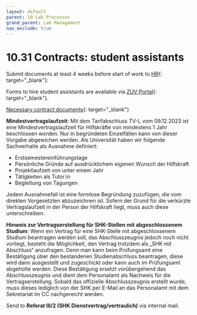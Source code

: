 ```yaml
---
layout: default
parent: 10 Lab Processes
grand_parent: Lab Management
nav_exclude: true
---
```


# 10.31 Contracts: student assistants

Submit documents at least 4 weeks before start of work to [HR](https://www.uni-bamberg.de/abt-personal/personal3-3/team-zustaendigkeiten/){: target="_blank"}:

Forms to hire student assistants are available via [ZUV Portal](https://zuvportal.uni-bamberg.de/){: target="_blank"}.

[Necessary contract documents](https://www.uni-bamberg.de/fileadmin/abt-personal/Homepage_ab_2016-03/11_Formulare_Infos_Merkblaetter/Einstellungsunterlagen/Einstellungsunterl_Hilfskraefte.zip){: target="_blank"}

**Mindestvertragslaufzeit**: Mit dem Tarifabschluss TV-L vom 09.12.2023 ist eine Mindestvertragslaufzeit für Hilfskräfte von mindestens 1 Jahr beschlossen worden. Nur in begründeten Einzelfällen kann von dieser Vorgabe abgewichen werden. Als Universität haben wir folgende Sachverhalte als Ausnahme definiert:

- Erstsemestereinführungstage
- Persönliche Gründe auf ausdrücklichem eigenen Wunsch der Hilfskraft
- Projektlaufzeit von unter einem Jahr
- Tätigkeiten als Tutor:in
- Begleitung von Tagungen

Jedem Ausnahmefall ist eine formlose Begründung zuzufügen, die vom direkten Vorgesetzten abzuzeichnen ist. Sofern der Grund für die verkürzte Vertragslaufzeit in der Person der Hilfskraft liegt, muss auch diese unterschreiben.

**Hinweis zur Vertragserstellung für SHK-Stellen mit abgeschlossenem Studium**: 
Wenn ein Vertrag für eine SHK-Stelle mit abgeschlossenem Studium beantragen werden soll, das Abschlusszeugnis jedoch noch nicht vorliegt, besteht die Möglichkeit, den Vertrag trotzdem als „SHK mit Abschluss“ anzufragen.
Denn man kann beim Prüfungsamt eine Bestätigung über den bestandenen Studienabschluss beantragen, diese wird dann ausgestellt und zugeschickt oder kann auch im Prüfungsamt abgeholte werden. Diese Bestätigung ersetzt vorübergehend das Abschlusszeugnis und dient dem Personalamt als Nachweis für die Vertragserstellung.
Sobald das offizielle Abschlusszeugnis erstellt wurde, muss dieses lediglich von der SHK per E-Mail an das Personalamt mit dem Sekretariat im CC nachgereicht werden.

Send to **Referat III/2 (SHK Dienstvertrag/vertraulich)** via internal mail.
